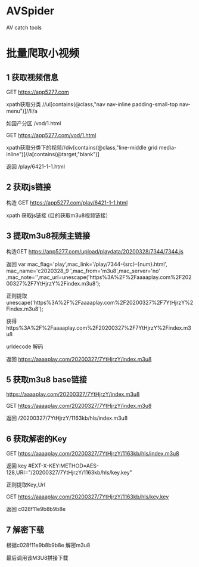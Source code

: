 # AVSpider
AV catch tools
# 批量爬取小视频
## 1 获取视频信息
GET https://app5277.com 


xpath获取分类 //ul[contains(@class,"nav nav-inline padding-small-top nav-menu")]//li/a 


如国产分区  /vod/1.html


GET https://app5277.com/vod/1.html


xpath获取分类下的视频//div[contains(@class,"line-middle grid media-inline")]//a[contains(@target,"blank")]


返回 /play/6421-1-1.html



## 2 获取js链接


构造 GET https://app5277.com/play/6421-1-1.html


xpath 获取js链接 (目的获取m3u8视频链接）



## 3 提取m3u8视频主链接
构造GET  https://app5277.com/upload/playdata/20200328/7344/7344.js


返回
var mac_flag='play',mac_link='/play/7344-{src}-{num}.html', mac_name='c2020328_9 ',mac_from='m3u8',mac_server='no'
,mac_note='',mac_url=unescape('https%3A%2F%2Faaaaplay.com%2F20200327%2F7YtHjrzY%2Findex.m3u8');


正则提取unescape('https%3A%2F%2Faaaaplay.com%2F20200327%2F7YtHjrzY%2Findex.m3u8');


获得https%3A%2F%2Faaaaplay.com%2F20200327%2F7YtHjrzY%2Findex.m3u8


urldecode 解码


返回 https://aaaaplay.com/20200327/7YtHjrzY/index.m3u8



## 5 获取m3u8 base链接
https://aaaaplay.com/20200327/7YtHjrzY/index.m3u8


GET https://aaaaplay.com/20200327/7YtHjrzY/index.m3u8


返回 /20200327/7YtHjrzY/1163kb/hls/index.m3u8



## 6 获取解密的Key
GET https://aaaaplay.com/20200327/7YtHjrzY/1163kb/hls/index.m3u8


返回 key #EXT-X-KEY:METHOD=AES-128,URI="/20200327/7YtHjrzY/1163kb/hls/key.key"


正则提取Key_Url


GET https://aaaaplay.com/20200327/7YtHjrzY/1163kb/hls/key.key


返回 c028f11e9b8b9b8e



## 7 解密下载
根据c028f11e9b8b9b8e 解密m3u8


最后调用该M3U8拼接下载


